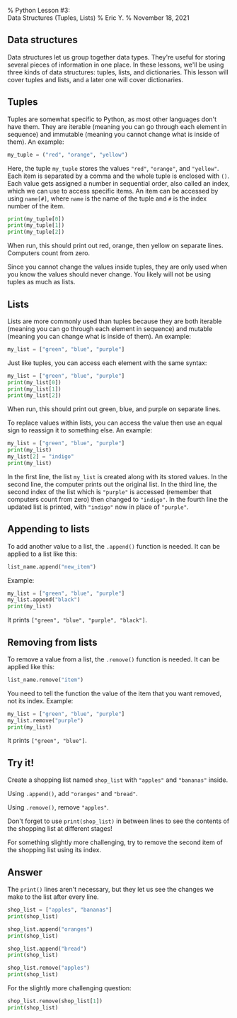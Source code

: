 % Python Lesson #3:\
    Data Structures (Tuples, Lists)
% Eric Y.
% November 18, 2021

## Data structures

Data structures let us group together data types.
They're useful for storing several pieces of information in one place.
In these lessons, we'll be using three kinds of data structures:
tuples, lists, and dictionaries.
This lesson will cover tuples and lists,
and a later one will cover dictionaries.

## Tuples

Tuples are somewhat specific to Python,
as most other languages don't have them.
They are iterable (meaning you can go through each element in sequence)
and immutable (meaning you cannot change what is inside of them).
An example:

```python
my_tuple = ("red", "orange", "yellow")
```

Here, the tuple `my_tuple`
stores the values `"red"`, `"orange"`, and `"yellow"`.
Each item is separated by a comma
and the whole tuple is enclosed with `()`.
Each value gets assigned a number in sequential order,
also called an index,
which we can use to access specific items.
An item can be accessed by using `name[#]`,
where `name` is the name of the tuple
and `#` is the index number of the item.

```python
print(my_tuple[0])
print(my_tuple[1])
print(my_tuple[2])
```

When run, this should print out
red, orange, then yellow on separate lines.
Computers count from zero.

Since you cannot change the values inside tuples,
they are only used when you know the values should never change.
You likely will not be using tuples as much as lists.

## Lists

Lists are more commonly used than tuples
because they are both
iterable (meaning you can go through each element in sequence)
and mutable (meaning you can change what is inside of them).
An example:

```python
my_list = ["green", "blue", "purple"]
```

Just like tuples,
you can access each element with the same syntax:

```python
my_list = ["green", "blue", "purple"]
print(my_list[0])
print(my_list[1])
print(my_list[2])
```

When run, this should print out
green, blue, and purple on separate lines.

To replace values within lists,
you can access the value
then use an equal sign to reassign it to something else.
An example:

```python
my_list = ["green", "blue", "purple"]
print(my_list)
my_list[2] = "indigo"
print(my_list)
```

In the first line,
the list `my_list` is created along with its stored values.
In the second line,
the computer prints out the original list.
In the third line,
the second index of the list which is `"purple"` is accessed
(remember that computers count from zero)
then changed to `"indigo"`.
In the fourth line the updated list is printed,
with `"indigo"` now in place of `"purple"`.

## Appending to lists

To add another value to a list,
the `.append()` function is needed.
It can be applied to a list like this:

```python
list_name.append("new_item")
```

Example:

```python
my_list = ["green", "blue", "purple"]
my_list.append("black")
print(my_list)
```

It prints `["green", "blue", "purple", "black"]`.

## Removing from lists

To remove a value from a list,
the `.remove()` function is needed.
It can be applied like this:

```python
list_name.remove("item")
```

You need to tell the function the value of the item
that you want removed,
not its index.
Example:

```python
my_list = ["green", "blue", "purple"]
my_list.remove("purple")
print(my_list)
```

It prints `["green", "blue"]`.

## Try it!

Create a shopping list named `shop_list`
with `"apples"` and `"bananas"` inside.

Using `.append()`, add `"oranges"` and `"bread"`.

Using `.remove()`, remove `"apples"`.

Don't forget to use `print(shop_list)` in between lines
to see the contents of the shopping list at different stages!

For something slightly more challenging,
try to remove the second item of the shopping list using its index.

## Answer

The `print()` lines aren't necessary,
but they let us see the changes
we make to the list after every line.

```python
shop_list = ["apples", "bananas"]
print(shop_list)

shop_list.append("oranges")
print(shop_list)

shop_list.append("bread")
print(shop_list)

shop_list.remove("apples")
print(shop_list)
```

For the slightly more challenging question:

```python
shop_list.remove(shop_list[1])
print(shop_list)
```
